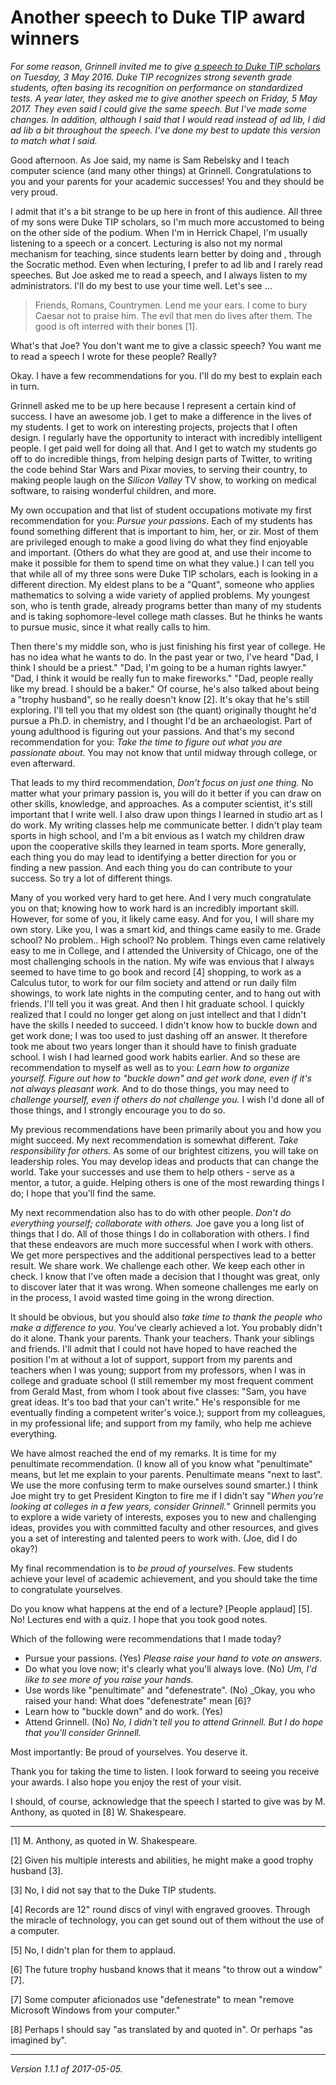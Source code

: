 Another speech to Duke TIP award winners
========================================

*For some reason, Grinnell invited me to give [a speech to Duke TIP
scholars](duke-tip-2016) on Tuesday, 3 May 2016.  Duke TIP recognizes
strong seventh grade students, often basing its recognition on performance
on standardized tests.  A year later, they asked me to give another speech
on Friday, 5 May 2017.  They even said I could give the same speech.
But I've made some changes.  In addition, although I said that I would
read instead of ad lib, I did ad lib a bit throughout the speech.  I've
done my best to update this version to match what I said.*

Good afternoon.  As Joe said, my name is Sam Rebelsky and I teach computer
science (and many other things) at Grinnell.  Congratulations to you
and your parents for your academic successes!  You and they should be
very proud.

I admit that it's a bit strange to be up here in front of this audience.
All three of my sons were Duke TIP scholars, so I'm much more accustomed
to being on the other side of the podium.  When I'm in Herrick Chapel,
I'm usually listening to a speech or a concert.  Lecturing is also not
my normal mechanism for teaching, since students learn better by doing
and , through the Socratic method.  Even when lecturing, I prefer to
ad lib and I rarely read speeches.  But Joe asked me to read a speech,
and I always listen to my administrators.  I'll do my best to use your
time well.  Let's see ...

> Friends, Romans, Countrymen.  Lend me your ears.  I come to bury
Caesar not to praise him.  The evil that men do lives after them.  The
good is oft interred with their bones [1].

What's that Joe?  You don't want me to give a classic speech?  You
want me to read a speech I wrote for these people?  Really?

Okay.  I have a few recommendations for you. I'll do my best to explain
each in turn.

Grinnell asked me to be up here because I represent a certain kind
of success.  I have an awesome job.  I get to make a difference in the
lives of my students.  I get to work on interesting projects, projects
that I often design.  I regularly have the opportunity to interact with
incredibly intelligent  people.  I get paid well for doing all that.
And I get to watch my students go off to do incredible things, from
helping design parts of Twitter, to writing the code behind Star Wars
and Pixar movies, to serving their country, to making people laugh on
the *Silicon Valley* TV show, to working on medical software, to raising
wonderful children, and more.

My own occupation and that list of student occupations motivate my first
recommendation for you: *Pursue your passions*.  Each of my students
has found something different that is important to him, her, or zir.
Most of them are privileged enough to make a good living do what they find
enjoyable and important.  (Others do what they are good at, and use their
income to make it possible for them to spend time on what they value.)
I can tell you that while all of my three sons were Duke TIP scholars,
each is looking in a different direction.  My eldest plans to be a
"Quant", someone who applies mathematics to solving a wide variety of
applied problems.  My youngest son, who is tenth grade, already programs
better than many of my students and is taking sophomore-level college math
classes.  But he thinks he wants to pursue music, since it what really
calls to him.

Then there's my middle son, who is just finishing his first year of
college.  He has no idea what he wants to do.  In the past year or two,
I've heard "Dad, I think I should be a priest."  "Dad, I'm going to be
a human rights lawyer."  "Dad, I think it would be really fun to make
fireworks."  "Dad, people really like my bread.  I should be a baker."
Of course, he's also talked about being a "trophy husband",  so he really
doesn't know [2].  It's okay that he's still exploring.  I'll tell you
that my oldest son (the quant) originally thought he'd pursue a Ph.D. in
chemistry, and I thought I'd be an archaeologist.  Part of young adulthood
is figuring out your passions.  And that's my second recommendation
for you: *Take the time to figure out what you are passionate about.*
You may not know that until midway through college, or even afterward.

That leads to my third recommendation, *Don't focus on just one thing.*
No matter what your primary passion is, you will do it better if you
can draw on other skills, knowledge, and approaches.  As a computer
scientist, it's still important that I write well.  I also draw upon
things I learned in studio art as I do work.  My writing classes help me
communicate better.  I didn't play team sports in high school, and I'm
a bit envious as I watch my children draw upon the cooperative skills
they learned in team sports.  More generally, each thing you do may lead
to identifying a better direction for you or finding a new passion.
And each thing you do can contribute to your success. So try a lot of
different things.

Many of you worked very hard to get here.  And I very much congratulate
you on that; knowing how to work hard is an incredibly important skill.
However, for some of you, it likely came easy.  And for you, I will
share my own story.  Like you, I was a smart kid, and things came
easily to me.  Grade school?  No problem..  High school?  No problem.
Things even came relatively easy to me in College, and I attended the
University of Chicago, one of the most challenging schools in the nation.
My wife was envious that I always seemed to have time to go book and
record [4] shopping, to work as a Calculus tutor, to work for our film
society and attend or run daily film showings, to work late nights in
the computing center, and to hang out with friends.  I'll tell you it
was great.  And then I hit graduate school.  I quickly realized that I could
no longer get along on just intellect and that I didn't have the skills I
needed to succeed.  I didn't know how to buckle down and get work done;
I was too used to just dashing off an answer.  It therefore took me about
two years longer than it should have to finish graduate school.  I wish I
had learned good work habits earlier.  And so these are recommendation to
myself as well as to you: *Learn how to organize yourself.* *Figure out
how to "buckle down" and get work done, even if it's not always pleasant
work.* And to do those things, you may need to *challenge yourself, even
if others do not challenge you.*  I wish I'd done all of those things,
and I strongly encourage you to do so.

My previous recommendations have been primarily about you and how
you might succeed.  My next recommendation is somewhat different.
*Take responsibility for others.*  As some of our brightest citizens,
you will take on leadership roles.  You may develop ideas and products
that can change the world.  Take your successes and use them to help
others - serve as a mentor, a tutor, a guide.  Helping others is one of
the most rewarding things I do; I hope that you'll find the same.

My next recommendation also has to do with other people.  *Don't do
everything yourself; collaborate with others.*  Joe gave you a long list
of things that I do.  All of those things I do in collaboration with
others.  I find that these endeavors are much more successful when I work
with others.  We get more perspectives and the additional perspectives
lead to a better result.  We share work.  We challenge each other.
We keep each other in check.  I know that I've often made a decision
that I thought was great, only to discover later that it was wrong.
When someone challenges me early on in the process, I avoid wasted time
going in the wrong direction.

It should be obvious, but you should also *take time to thank the people
who make a difference to you*.  You've clearly achieved a lot.  You
probably didn't do it alone.  Thank your parents.  Thank your teachers.
Thank your siblings and friends.  I'll admit that I could not have hoped
to have reached the position I'm at without a lot of support, support from
my parents and teachers when I was young; support from my professors,
when I was in college and graduate school (I still remember my most
frequent comment from Gerald Mast, from whom I took about five classes:
"Sam, you have great ideas.  It's too bad that your can't write."
He's responsible for me eventually finding a competent writer's voice.);
support from my colleagues, in my professional life; and support from
my family, who help me achieve everything.

We have almost reached the end of my remarks.  It is time for my
penultimate recommendation.  (I know all of you know what "penultimate"
means, but let me explain to your parents.  Penultimate means "next to
last".  We use the more confusing term to make ourselves sound smarter.)
I think Joe might try to get President Kington to fire me if I
didn't say "*When you're looking at colleges in a few years, consider
Grinnell.*" Grinnell permits you to explore a wide variety of interests,
exposes you to new and challenging ideas, provides you with committed
faculty and other resources, and gives you a set of interesting and
talented peers to work with.  (Joe, did I do okay?)

My final recommendation is to *be proud of yourselves*.  Few students
achieve your level of academic achievement, and you should take the
time to congratulate yourselves.

Do you know what happens at the end of a lecture?  [People applaud] [5].
No!  Lectures end with a quiz.  I hope that you took good notes.

Which of the following were recommendations that I made today?

* Pursue your passions. (Yes)  _Please raise your hand to vote
  on answers._
* Do what you love now; it's clearly what you'll always love. (No)
  _Um, I'd like to see more of you raise your hands._
* Use words like "penultimate" and "defenestrate". (No)
  _Okay, you who raised your hand: What does "defenestrate" mean [6]?
* Learn how to "buckle down" and do work. (Yes)
* Attend Grinnell. (No)  _No, I didn't tell you to attend Grinnell.
  But I do hope that you'll consider Grinnell._

Most importantly: Be proud of yourselves.  You deserve it.

Thank you for taking the time to listen.  I look forward to seeing you
receive your awards.  I also hope you enjoy the rest of your visit.

I should, of course, acknowledge that the speech I started to give
was by M. Anthony, as quoted in [8] W. Shakespeare.

---

[1] M. Anthony, as quoted in W. Shakespeare.

[2] Given his multiple interests and abilities, he might make a good 
trophy husband [3].

[3] No, I did not say that to the Duke TIP students.

[4] Records are 12" round discs of vinyl with engraved grooves.  Through
the miracle of technology, you can get sound out of them without the
use of a computer.

[5] No, I didn't plan for them to applaud.

[6] The future trophy husband knows that it means "to throw out a window"
[7].

[7] Some computer aficionados use "defenestrate" to mean "remove Microsoft
Windows from your computer."

[8] Perhaps I should say "as translated by and quoted in".  Or perhaps
"as imagined by".

---

*Version 1.1.1 of 2017-05-05.*  
